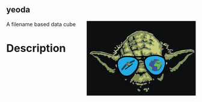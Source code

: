 ## yeoda


<img align="right" src="./docs/imgs/yeoda_logo.png" height="200" width="290">


A filename based data cube


# Description


